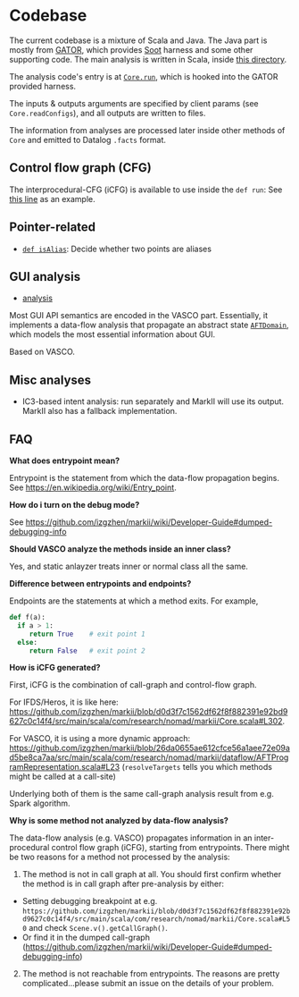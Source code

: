 # Codebase

The current codebase is a mixture of Scala and Java. The Java part is mostly from [GATOR](http://web.cse.ohio-state.edu/presto/software/gator/), which provides [Soot](https://github.com/Sable/soot/) harness and some other
supporting code. The main analysis is written in Scala, inside [this directory](https://github.com/izgzhen/ui-checker/tree/master/markii/src/main/scala/com/research/nomad/markii).

The analysis code's entry is at [`Core.run`](https://github.com/izgzhen/ui-checker/blob/75f015c1d5192a46afc7c82b91a5492fe0731056/markii/src/main/scala/com/research/nomad/markii/Core.scala#L904),
which is hooked into the GATOR provided harness.

The inputs & outputs arguments are specified by client params (see `Core.readConfigs`), and all outputs are written to
files.

The information from analyses are processed later inside other methods of `Core` and emitted to
Datalog `.facts` format.

## Control flow graph (CFG)

The interprocedural-CFG (iCFG) is available to use inside the `def run`:
See [this line](https://github.com/izgzhen/markii/blob/c017ee31ecc8165d297dbf15194f0d836011b2b0/src/main/scala/com/research/nomad/markii/Core.scala#L350) as an example.

## Pointer-related

- [`def isAlias`](https://github.com/izgzhen/markii/blob/c017ee31ecc8165d297dbf15194f0d836011b2b0/src/main/scala/com/research/nomad/markii/Core.scala#L191): Decide whether two points are aliases

## GUI analysis

- [analysis](https://github.com/izgzhen/ui-checker/blob/master/markii/src/main/scala/com/research/nomad/markii/dataflow/AbstractValuePropVasco.scala)

Most GUI API semantics are encoded in the VASCO part. Essentially, it implements a data-flow analysis that
propagate an abstract state [`AFTDomain`](https://github.com/izgzhen/ui-checker/blob/master/markii/src/main/scala/com/research/nomad/markii/dataflow/AFTDomain.scala), which models
the most essential information about GUI.

Based on VASCO.

## Misc analyses

- IC3-based intent analysis: run separately and MarkII will use its output. MarkII also has a fallback implementation.

## FAQ

**What does entrypoint mean?**

Entrypoint is the statement from which the data-flow propagation begins. See https://en.wikipedia.org/wiki/Entry_point.

**How do i turn on the debug mode?**

See https://github.com/izgzhen/markii/wiki/Developer-Guide#dumped-debugging-info

**Should VASCO analyze the methods inside an inner class?**

Yes, and static anlayzer treats inner or normal class all the same.

**Difference between entrypoints and endpoints?**

Endpoints are the statements at which a method exits. For example,

```python
def f(a):
  if a > 1:
     return True    # exit point 1
  else:
     return False   # exit point 2
```

**How is iCFG generated?**

First, iCFG is the combination of call-graph and control-flow graph.

For IFDS/Heros, it is like here: https://github.com/izgzhen/markii/blob/d0d3f7c1562df62f8f882391e92bd9627c0c14f4/src/main/scala/com/research/nomad/markii/Core.scala#L302.

For VASCO, it is using a more dynamic approach: https://github.com/izgzhen/markii/blob/26da0655ae612cfce56a1aee72e09ad5be8ca7aa/src/main/scala/com/research/nomad/markii/dataflow/AFTProgramRepresentation.scala#L23 (`resolveTargets` tells you which methods might be called at a call-site)

Underlying both of them is the same call-graph analysis result from e.g. Spark algorithm.

**Why is some method not analyzed by data-flow analysis?**

The data-flow analysis (e.g. VASCO) propagates information in an inter-procedural control flow graph (iCFG),
starting from entrypoints. There might be two reasons for a method not processed by the analysis:

1. The method is not in call graph at all. You should first confirm whether the method is in call graph after pre-analysis by either:
  * Setting debugging breakpoint at e.g. `https://github.com/izgzhen/markii/blob/d0d3f7c1562df62f8f882391e92bd9627c0c14f4/src/main/scala/com/research/nomad/markii/Core.scala#L50` and check `Scene.v().getCallGraph()`. 
  * Or find it in the dumped call-graph (https://github.com/izgzhen/markii/wiki/Developer-Guide#dumped-debugging-info)
2. The method is not reachable from entrypoints. The reasons are pretty complicated...please submit an issue on the details of your problem.